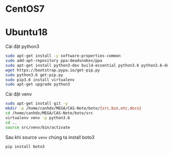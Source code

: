 # CentOS7


# Ubuntu18 
Cài đặt python3
```sh 
sudo apt-get install -y software-properties-common
sudo add-apt-repository ppa:deadsnakes/ppa
sudo apt-get install python3-dev build-essential python3.6 python3.6-dev python3-distutils libmysqlclient-dev -y
wget https://bootstrap.pypa.io/get-pip.py
sudo python3.6 get-pip.py
sudo pip3.6 install virtualenv
sudo apt-get upgrade python3
```

Cài đặt venv
```sh 
sudo apt-get install git -y
mkdir -p /home/canhdx/MEGA/CAS-Note/boto/{src,bin,etc,docs}
cd /home/canhdx/MEGA/CAS-Note/boto/src
virtualenv venv -p python3.6
cd ..
source src/venv/bin/activate
```

Sau khi source `venv` chúng ta install boto3 
```sh 
pip install boto3
```